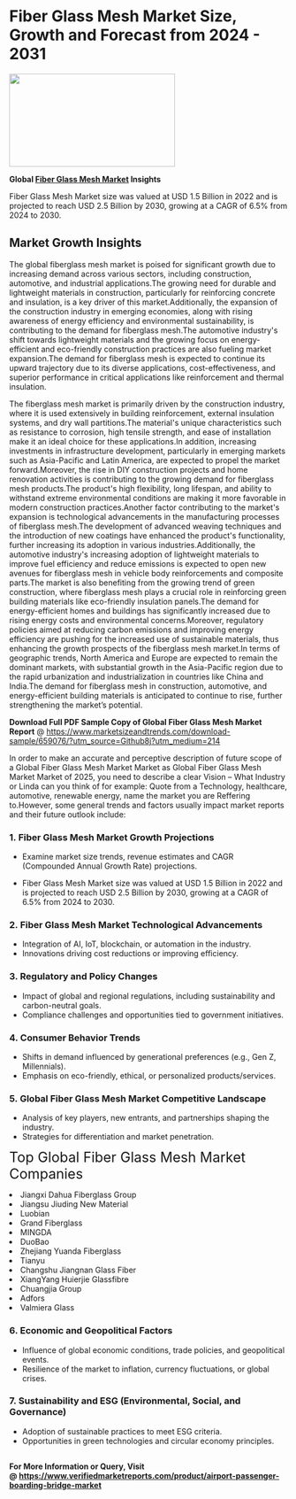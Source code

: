 <H1>Fiber Glass Mesh Market Size, Growth and Forecast from 2024 - 2031</H1><img class="aligncenter size-medium wp-image-584254" src="https://thirdeyenews.in/wp-content/uploads/2024/09/Global-Market-Research-300x168.jpeg" alt="" width="300" height="168" /><p><strong>Global&nbsp;<a href="https://www.marketsizeandtrends.com/download-sample/659076/?utm_source=Github8j?utm_medium=214">Fiber Glass Mesh Market</a> Insights</strong></p><p>Fiber Glass Mesh Market size was valued at USD 1.5 Billion in 2022 and is projected to reach USD 2.5 Billion by 2030, growing at a CAGR of 6.5% from 2024 to 2030.</p><p><h2>Market Growth Insights</h2> <p>The global fiberglass mesh market is poised for significant growth due to increasing demand across various sectors, including construction, automotive, and industrial applications.The growing need for durable and lightweight materials in construction, particularly for reinforcing concrete and insulation, is a key driver of this market.Additionally, the expansion of the construction industry in emerging economies, along with rising awareness of energy efficiency and environmental sustainability, is contributing to the demand for fiberglass mesh.The automotive industry's shift towards lightweight materials and the growing focus on energy-efficient and eco-friendly construction practices are also fueling market expansion.The demand for fiberglass mesh is expected to continue its upward trajectory due to its diverse applications, cost-effectiveness, and superior performance in critical applications like reinforcement and thermal insulation.</p> <p>The fiberglass mesh market is primarily driven by the construction industry, where it is used extensively in building reinforcement, external insulation systems, and dry wall partitions.The material's unique characteristics such as resistance to corrosion, high tensile strength, and ease of installation make it an ideal choice for these applications.In addition, increasing investments in infrastructure development, particularly in emerging markets such as Asia-Pacific and Latin America, are expected to propel the market forward.Moreover, the rise in DIY construction projects and home renovation activities is contributing to the growing demand for fiberglass mesh products.The product's high flexibility, long lifespan, and ability to withstand extreme environmental conditions are making it more favorable in modern construction practices.Another factor contributing to the market's expansion is technological advancements in the manufacturing processes of fiberglass mesh.The development of advanced weaving techniques and the introduction of new coatings have enhanced the product's functionality, further increasing its adoption in various industries.Additionally, the automotive industry's increasing adoption of lightweight materials to improve fuel efficiency and reduce emissions is expected to open new avenues for fiberglass mesh in vehicle body reinforcements and composite parts.The market is also benefiting from the growing trend of green construction, where fiberglass mesh plays a crucial role in reinforcing green building materials like eco-friendly insulation panels.The demand for energy-efficient homes and buildings has significantly increased due to rising energy costs and environmental concerns.Moreover, regulatory policies aimed at reducing carbon emissions and improving energy efficiency are pushing for the increased use of sustainable materials, thus enhancing the growth prospects of the fiberglass mesh market.In terms of geographic trends, North America and Europe are expected to remain the dominant markets, with substantial growth in the Asia-Pacific region due to the rapid urbanization and industrialization in countries like China and India.The demand for fiberglass mesh in construction, automotive, and energy-efficient building materials is anticipated to continue to rise, further strengthening the market’s potential.<p><span class=""><strong>Download Full PDF Sample Copy of Global Fiber Glass Mesh Market Report</strong> @ <a href="https://www.marketsizeandtrends.com/download-sample/659076/?utm_source=Github8j?utm_medium=214" target="_blank">https://www.marketsizeandtrends.com/download-sample/659076/?utm_source=Github8j?utm_medium=214</a></span></p><p>In order to make an accurate and perceptive description of future scope of a Global&nbsp;Fiber Glass Mesh Market Market as Global&nbsp;Fiber Glass Mesh Market Market of 2025, you need to describe a clear Vision &ndash; What Industry or Linda can you think of for example: Quote from a Technology, healthcare, automotive, renewable energy, name the market you are Reffering to.However, some general trends and factors usually impact market reports and their future outlook include:</p><h3>1.&nbsp;<strong>Fiber Glass Mesh Market Growth Projections</strong></h3><ul><li>Examine market size trends, revenue estimates and CAGR (Compounded Annual Growth Rate) projections.</li><li><p>Fiber Glass Mesh Market size was valued at USD 1.5 Billion in 2022 and is projected to reach USD 2.5 Billion by 2030, growing at a CAGR of 6.5% from 2024 to 2030.</p></li></ul><h3>2.&nbsp;<strong>Fiber Glass Mesh Market Technological Advancements</strong></h3><ul><li>Integration of AI, IoT, blockchain, or automation in the industry.</li><li>Innovations driving cost reductions or improving efficiency.</li></ul><h3>3.&nbsp;<strong>Regulatory and Policy Changes</strong></h3><ul><li>Impact of global and regional regulations, including sustainability and carbon-neutral goals.</li><li>Compliance challenges and opportunities tied to government initiatives.</li></ul><h3>4.&nbsp;<strong>Consumer Behavior Trends</strong></h3><ul><li>Shifts in demand influenced by generational preferences (e.g., Gen Z, Millennials).</li><li>Emphasis on eco-friendly, ethical, or personalized products/services.</li></ul><h3>5.&nbsp;<strong>Global Fiber Glass Mesh Market Competitive Landscape</strong></h3><ul><li>Analysis of key players, new entrants, and partnerships shaping the industry.</li><li>Strategies for differentiation and market penetration.</li></ul><p data-pm-slice="1 1 []"><span style="color: inherit; font-family: inherit; font-size: 25px;">Top Global Fiber Glass Mesh Market Companies</span></p><div class="" data-test-id=""><p><li>Jiangxi Dahua Fiberglass Group</li><li> Jiangsu Jiuding New Material</li><li> Luobian</li><li> Grand Fiberglass</li><li> MINGDA</li><li> DuoBao</li><li> Zhejiang Yuanda Fiberglass</li><li> Tianyu</li><li> Changshu Jiangnan Glass Fiber</li><li> XiangYang Huierjie Glassfibre</li><li> Chuangjia Group</li><li> Adfors</li><li> Valmiera Glass</li></p></div><h3>6.&nbsp;<strong>Economic and Geopolitical Factors</strong></h3><ul><li>Influence of global economic conditions, trade policies, and geopolitical events.</li><li>Resilience of the market to inflation, currency fluctuations, or global crises.</li></ul><h3>7.&nbsp;<strong>Sustainability and ESG (Environmental, Social, and Governance)</strong></h3><ul><li>Adoption of sustainable practices to meet ESG criteria.</li><li>Opportunities in green technologies and circular economy principles.</li></ul><h2><strong style="font-size: 14px;">For More Information or Query, Visit @&nbsp;</strong><a style="background-color: #ffffff; font-size: 14px;" href="https://www.marketsizeandtrends.com/report/fiber-glass-mesh-market/" target="_blank">https://www.verifiedmarketreports.com/product/airport-passenger-boarding-bridge-market</a></h2>